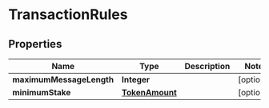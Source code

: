 

# TransactionRules


## Properties

Name | Type | Description | Notes
------------ | ------------- | ------------- | -------------
**maximumMessageLength** | **Integer** |  |  [optional]
**minimumStake** | [**TokenAmount**](TokenAmount.md) |  |  [optional]



